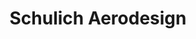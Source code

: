---
title: Schulich Aerodesign
description: 
bg_image: images/about/201819-group-council.jpg
logo: images/teams/schulich-aerodesign/schulich-aerodesign.png
layout: team
subtitle: 
president:
  name: 
  title: 
  bio_img: "/images/teams/team-1.jpg"
  email: "ucaerodesign@gmail.com"
social:
  website: 'http://www.schulichaerodesign.ca/'
  facebook: 'https://www.facebook.com/SchulichAeroDesign'
  twitter: ''
  instagram: 'http://www.schulichaerodesign.ca/wp-content/uploads/2019/10/Active-Instagram-2-icon.png'
  linkedin: ''
  youtube: ''

---
